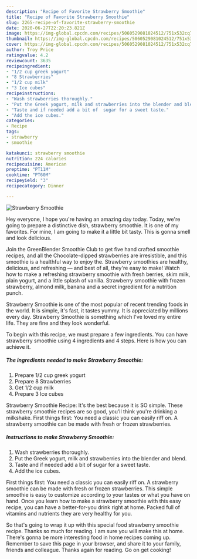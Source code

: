 ```yaml
---
description: "Recipe of Favorite Strawberry Smoothie"
title: "Recipe of Favorite Strawberry Smoothie"
slug: 2265-recipe-of-favorite-strawberry-smoothie
date: 2020-06-27T22:20:23.821Z
image: https://img-global.cpcdn.com/recipes/5060529081024512/751x532cq70/strawberry-smoothie-recipe-main-photo.jpg
thumbnail: https://img-global.cpcdn.com/recipes/5060529081024512/751x532cq70/strawberry-smoothie-recipe-main-photo.jpg
cover: https://img-global.cpcdn.com/recipes/5060529081024512/751x532cq70/strawberry-smoothie-recipe-main-photo.jpg
author: Troy Price
ratingvalue: 4.2
reviewcount: 3635
recipeingredient:
- "1/2 cup greek yogurt"
- "8 Strawberries"
- "1/2 cup milk"
- "3 Ice cubes"
recipeinstructions:
- "Wash strawberries thoroughly."
- "Put the Greek yogurt, milk and strawberries into the blender and blend."
- "Taste and if needed add a bit of  sugar for a sweet taste."
- "Add the ice cubes."
categories:
- Recipe
tags:
- strawberry
- smoothie

katakunci: strawberry smoothie 
nutrition: 224 calories
recipecuisine: American
preptime: "PT11M"
cooktime: "PT60M"
recipeyield: "3"
recipecategory: Dinner

---
```



![Strawberry Smoothie](https://img-global.cpcdn.com/recipes/5060529081024512/751x532cq70/strawberry-smoothie-recipe-main-photo.jpg)

Hey everyone, I hope you're having an amazing day today. Today, we're going to prepare a distinctive dish, strawberry smoothie. It is one of my favorites. For mine, I am going to make it a little bit tasty. This is gonna smell and look delicious.

Join the GreenBlender Smoothie Club to get five hand crafted smoothie recipes, and all the Chocolate-dipped strawberries are irresistible, and this smoothie is a healthful way to enjoy the. Strawberry smoothies are healthy, delicious, and refreshing — and best of all, they&#39;re easy to make! Watch how to make a refreshing strawberry smoothie with fresh berries, skim milk, plain yogurt, and a little splash of vanilla. Strawberry smoothie with frozen strawberry, almond milk, banana and a secret ingredient for a nutrition punch.

Strawberry Smoothie is one of the most popular of recent trending foods in the world. It is simple, it's fast, it tastes yummy. It is appreciated by millions every day. Strawberry Smoothie is something which I've loved my entire life. They are fine and they look wonderful.


To begin with this recipe, we must prepare a few ingredients. You can have strawberry smoothie using 4 ingredients and 4 steps. Here is how you can achieve it.

<!--inarticleads1-->

##### The ingredients needed to make Strawberry Smoothie:

1. Prepare 1/2 cup greek yogurt
1. Prepare 8 Strawberries
1. Get 1/2 cup milk
1. Prepare 3 Ice cubes


Strawberry Smoothie Recipe: It&#39;s the best because it is SO simple. These strawberry smoothie recipes are so good, you&#39;ll think you&#39;re drinking a milkshake. First things first: You need a classic you can easily riff on. A strawberry smoothie can be made with fresh or frozen strawberries. 

<!--inarticleads2-->

##### Instructions to make Strawberry Smoothie:

1. Wash strawberries thoroughly.
1. Put the Greek yogurt, milk and strawberries into the blender and blend.
1. Taste and if needed add a bit of  sugar for a sweet taste.
1. Add the ice cubes.


First things first: You need a classic you can easily riff on. A strawberry smoothie can be made with fresh or frozen strawberries. This simple smoothie is easy to customize according to your tastes or what you have on hand. Once you learn how to make a strawberry smoothie with this easy recipe, you can have a better-for-you drink right at home. Packed full of vitamins and nutrients they are very healthy for you. 

So that's going to wrap it up with this special food strawberry smoothie recipe. Thanks so much for reading. I am sure you will make this at home. There's gonna be more interesting food in home recipes coming up. Remember to save this page in your browser, and share it to your family, friends and colleague. Thanks again for reading. Go on get cooking!
